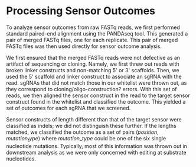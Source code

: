 # Processing Sensor Outcomes

To analyze sensor outcomes from raw FASTq reads, we first performed
standard paired-end alignment using the PANDAseq tool. This generated
a pair of merged FASTq files, one for each replicate. This pair of
merged FASTq files was then used directly for sensor outcome analysis.

We first ensured that the merged FASTq reads were not defective as an
artifact of sequencing or cloning. Namely, we first threw out reads
with broken linker constructs and non-matching 5' or 3'
scaffolds. Then, we used the 5' scaffold and linker construct to
associate an sgRNA with the read. sgRNAs that did not match those in
our whitelist were thrown out, as they correspond to
cloning/oligo-construction? errors. With this set of reads, we then
aligned the sensor construct in the read to the target sensor
construct found in the whitelist and classified the outcome. This
yielded a set of outcomes for each sgRNA that we screened.

Sensor constructs of length different than that of the target sensor
were classified as indels; we did not distinguish these further. If
the lengths matched, we classified the outcome as a set of pairs
$(position, mutation_type)$ where $mutation\_type$ could be one of the
six single nucleotide mutations. Typically, most of this information
was thrown out in downstream analysis as we were only concerned with
editing at substrate nucleotides.



